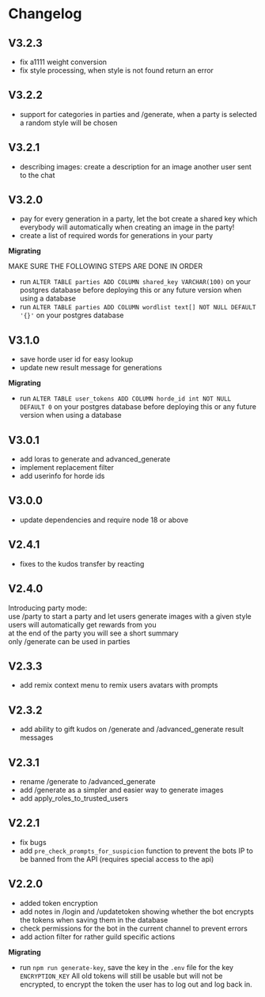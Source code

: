 # Changelog

## V3.2.3

- fix a1111 weight conversion
- fix style processing, when style is not found return an error

## V3.2.2

- support for categories in parties and /generate, when a party is selected a random style will be chosen

## V3.2.1

- describing images: create a description for an image another user sent to the chat

## V3.2.0

- pay for every generation in a party, let the bot create a shared key which everybody will automatically when creating an image in the party!
- create a list of required words for generations in your party

**Migrating** 

MAKE SURE THE FOLLOWING STEPS ARE DONE IN ORDER
- run `ALTER TABLE parties ADD COLUMN shared_key VARCHAR(100)` on your postgres database before deploying this or any future version when using a database
- run `ALTER TABLE parties ADD COLUMN wordlist text[] NOT NULL DEFAULT '{}'` on your postgres database


## V3.1.0

- save horde user id for easy lookup
- update new result message for generations

**Migrating**

- run `ALTER TABLE user_tokens ADD COLUMN horde_id int NOT NULL DEFAULT 0` on your postgres database before deploying this or any future version when using a database

## V3.0.1

- add loras to generate and advanced_generate
- implement replacement filter
- add userinfo for horde ids

## V3.0.0

- update dependencies and require node 18 or above

## V2.4.1

- fixes to the kudos transfer by reacting

## V2.4.0

Introducing party mode:  
use /party to start a party and let users generate images with a given style  
users will automatically get rewards from you  
at the end of the party you will see a short summary  
only /generate can be used in parties 


## V2.3.3

- add remix context menu to remix users avatars with prompts

## V2.3.2

- add ability to gift kudos on /generate and /advanced_generate result messages

## V2.3.1

- rename /generate to /advanced_generate
- add /generate as a simpler and easier way to generate images
- add apply_roles_to_trusted_users


## V2.2.1

- fix bugs
- add `pre_check_prompts_for_suspicion` function to prevent the bots IP to be banned from the API (requires special access to the api)


## V2.2.0

- added token encryption
- add notes in /login and /updatetoken showing whether the bot encrypts the tokens when saving them in the database
- check permissions for the bot in the current channel to prevent errors
- add action filter for rather guild specific actions

**Migrating**

- run `npm run generate-key`, save the key in the `.env` file for the key `ENCRYPTION_KEY`
All old tokens will still be usable but will not be encrypted, to encrypt the token the user has to log out and log back in.
